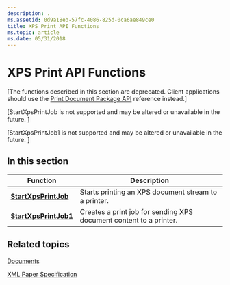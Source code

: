 ```yaml
---
description: .
ms.assetid: 0d9a18eb-57fc-4086-825d-0ca6ae849ce0
title: XPS Print API Functions
ms.topic: article
ms.date: 05/31/2018
---
```


# XPS Print API Functions

\[The functions described in this section are deprecated. Client applications should use the [Print Document Package API](./tailored-app-printing-api.md) reference instead.\]

\[StartXpsPrintJob is not supported and may be altered or unavailable in the future. \]

\[StartXpsPrintJob1 is not supported and may be altered or unavailable in the future. \]

## In this section



| Function                                                  | Description                                                                   |
|-----------------------------------------------------------|-------------------------------------------------------------------------------|
| [**StartXpsPrintJob**](/windows/desktop/api/XpsPrint/nf-xpsprint-startxpsprintjob)<br/>   | Starts printing an XPS document stream to a printer.<br/>               |
| [**StartXpsPrintJob1**](/windows/desktop/api/XpsPrint/nf-xpsprint-startxpsprintjob1)<br/> | Creates a print job for sending XPS document content to a printer.<br/> |



 

## Related topics

<dl> <dt>

[Documents](./jobbindalldocuments.md)
</dt> <dt>

[XML Paper Specification](https://www.ecma-international.org/activities/XML%20Paper%20Specification/XPS%20Standard%20WD%201.6.pdf)
</dt> </dl>

 

